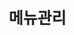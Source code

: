 ---
title: "메뉴관리"
linkTitle: "메뉴관리"
description: "메뉴관리"
url: /common-component/system-management/menu-manage/
menu:
  depth:
    weight: 3
    parent: "system-management"
    identifier: "menu-manage"
---